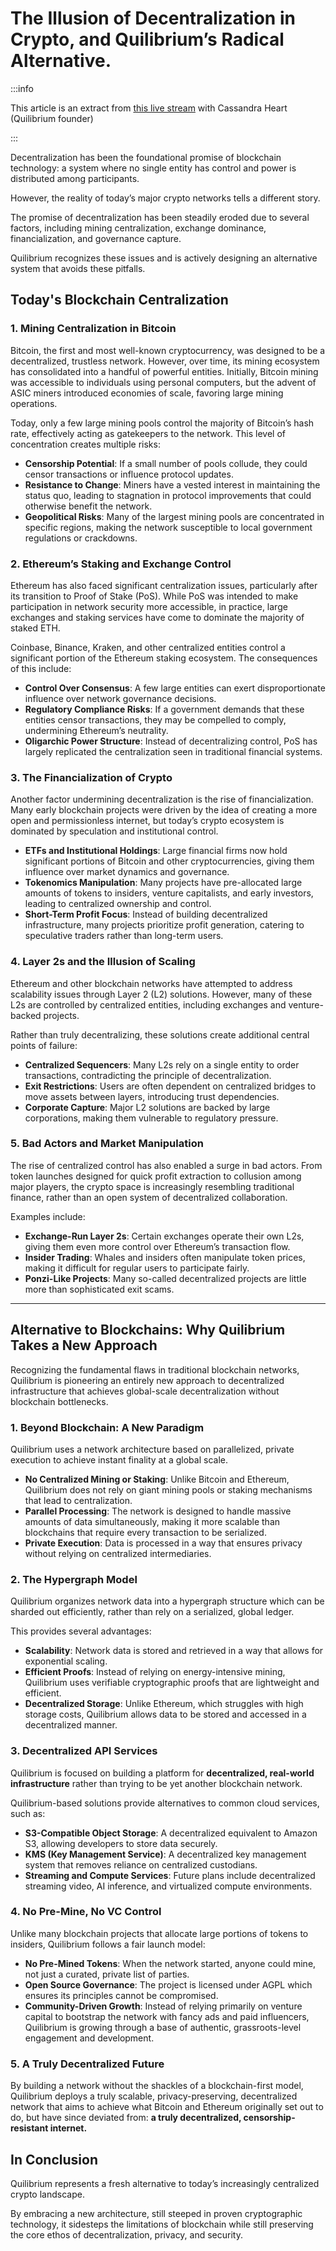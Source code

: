 # The Illusion of Decentralization in Crypto, and Quilibrium’s Radical Alternative.

:::info

This article is an extract from [this live stream](https://www.youtube.com/watch?v=7yEoxju-1zI) with Cassandra Heart (Quilibrium founder)

:::

Decentralization has been the foundational promise of blockchain technology: a system where no single entity has control and power is distributed among participants. 

However, the reality of today’s major crypto networks tells a different story. 

The promise of decentralization has been steadily eroded due to several factors, including mining centralization, exchange dominance, financialization, and governance capture. 

Quilibrium recognizes these issues and is actively designing an alternative system that avoids these pitfalls.

## **Today's Blockchain Centralization**

### 1. Mining Centralization in Bitcoin

Bitcoin, the first and most well-known cryptocurrency, was designed to be a decentralized, trustless network. However, over time, its mining ecosystem has consolidated into a handful of powerful entities. Initially, Bitcoin mining was accessible to individuals using personal computers, but the advent of ASIC miners introduced economies of scale, favoring large mining operations.

Today, only a few large mining pools control the majority of Bitcoin’s hash rate, effectively acting as gatekeepers to the network. This level of concentration creates multiple risks:

* **Censorship Potential**: If a small number of pools collude, they could censor transactions or influence protocol updates.
* **Resistance to Change**: Miners have a vested interest in maintaining the status quo, leading to stagnation in protocol improvements that could otherwise benefit the network.
* **Geopolitical Risks**: Many of the largest mining pools are concentrated in specific regions, making the network susceptible to local government regulations or crackdowns.

### 2. Ethereum’s Staking and Exchange Control

Ethereum has also faced significant centralization issues, particularly after its transition to Proof of Stake (PoS). While PoS was intended to make participation in network security more accessible, in practice, large exchanges and staking services have come to dominate the majority of staked ETH.

Coinbase, Binance, Kraken, and other centralized entities control a significant portion of the Ethereum staking ecosystem. The consequences of this include:

* **Control Over Consensus**: A few large entities can exert disproportionate influence over network governance decisions.
* **Regulatory Compliance Risks**: If a government demands that these entities censor transactions, they may be compelled to comply, undermining Ethereum’s neutrality.
* **Oligarchic Power Structure**: Instead of decentralizing control, PoS has largely replicated the centralization seen in traditional financial systems.

### 3. The Financialization of Crypto

Another factor undermining decentralization is the rise of financialization. Many early blockchain projects were driven by the idea of creating a more open and permissionless internet, but today’s crypto ecosystem is dominated by speculation and institutional control.

* **ETFs and Institutional Holdings**: Large financial firms now hold significant portions of Bitcoin and other cryptocurrencies, giving them influence over market dynamics and governance.
* **Tokenomics Manipulation**: Many projects have pre-allocated large amounts of tokens to insiders, venture capitalists, and early investors, leading to centralized ownership and control.
* **Short-Term Profit Focus**: Instead of building decentralized infrastructure, many projects prioritize profit generation, catering to speculative traders rather than long-term users.

### 4. Layer 2s and the Illusion of Scaling

Ethereum and other blockchain networks have attempted to address scalability issues through Layer 2 (L2) solutions. However, many of these L2s are controlled by centralized entities, including exchanges and venture-backed projects.

Rather than truly decentralizing, these solutions create additional central points of failure:

* **Centralized Sequencers**: Many L2s rely on a single entity to order transactions, contradicting the principle of decentralization.
* **Exit Restrictions**: Users are often dependent on centralized bridges to move assets between layers, introducing trust dependencies.
* **Corporate Capture**: Major L2 solutions are backed by large corporations, making them vulnerable to regulatory pressure.

### 5. Bad Actors and Market Manipulation

The rise of centralized control has also enabled a surge in bad actors. From token launches designed for quick profit extraction to collusion among major players, the crypto space is increasingly resembling traditional finance, rather than an open system of decentralized collaboration.

Examples include:

* **Exchange-Run Layer 2s**: Certain exchanges operate their own L2s, giving them even more control over Ethereum’s transaction flow.
* **Insider Trading**: Whales and insiders often manipulate token prices, making it difficult for regular users to participate fairly.
* **Ponzi-Like Projects**: Many so-called decentralized projects are little more than sophisticated exit scams.

***

## Alternative to Blockchains: Why Quilibrium Takes a New Approach

Recognizing the fundamental flaws in traditional blockchain networks, Quilibrium is pioneering an entirely new approach to decentralized infrastructure that achieves global-scale decentralization without blockchain bottlenecks.

### 1. Beyond Blockchain: A New Paradigm

Quilibrium uses a network architecture based on parallelized, private execution to achieve instant finality at a global scale.

* **No Centralized Mining or Staking**: Unlike Bitcoin and Ethereum, Quilibrium does not rely on giant mining pools or staking mechanisms that lead to centralization.
* **Parallel Processing**: The network is designed to handle massive amounts of data simultaneously, making it more scalable than blockchains that require every transaction to be serialized.
* **Private Execution**: Data is processed in a way that ensures privacy without relying on centralized intermediaries.

### 2. The Hypergraph Model

Quilibrium organizes network data into a hypergraph structure which can be sharded out efficiently, rather than rely on a serialized, global ledger. 

This provides several advantages:

* **Scalability**: Network data is stored and retrieved in a way that allows for exponential scaling.
* **Efficient Proofs**: Instead of relying on energy-intensive mining, Quilibrium uses verifiable cryptographic proofs that are lightweight and efficient.
* **Decentralized Storage**: Unlike Ethereum, which struggles with high storage costs, Quilibrium allows data to be stored and accessed in a decentralized manner.

### 3. Decentralized API Services

Quilibrium is focused on building a platform for **decentralized, real-world infrastructure** rather than trying to be yet another blockchain network. 

Quilibrium-based solutions provide alternatives to common cloud services, such as:

* **S3-Compatible Object Storage**: A decentralized equivalent to Amazon S3, allowing developers to store data securely.
* **KMS (Key Management Service)**: A decentralized key management system that removes reliance on centralized custodians.
* **Streaming and Compute Services**: Future plans include decentralized streaming video, AI inference, and virtualized compute environments.

### 4. No Pre-Mine, No VC Control

Unlike many blockchain projects that allocate large portions of tokens to insiders, Quilibrium follows a fair launch model:

* **No Pre-Mined Tokens**: When the network started, anyone could mine, not just a curated, private list of parties.
* **Open Source Governance**: The project is licensed under AGPL which ensures its principles cannot be compromised.
* **Community-Driven Growth**: Instead of relying primarily on venture capital to bootstrap the network with fancy ads and paid influencers, Quilibrium is growing through a base of authentic, grassroots-level engagement and development.

### 5. A Truly Decentralized Future

By building a network without the shackles of a blockchain-first model, Quilibrium deploys a truly scalable, privacy-preserving, decentralized network that aims to achieve what Bitcoin and Ethereum originally set out to do, but have since deviated from: **a truly decentralized, censorship-resistant internet.**

## In Conclusion
Quilibrium represents a fresh alternative to today’s increasingly centralized crypto landscape. 

By embracing a new architecture, still steeped in proven cryptographic technology, it sidesteps the limitations of blockchain while still preserving the core ethos of decentralization, privacy, and security.